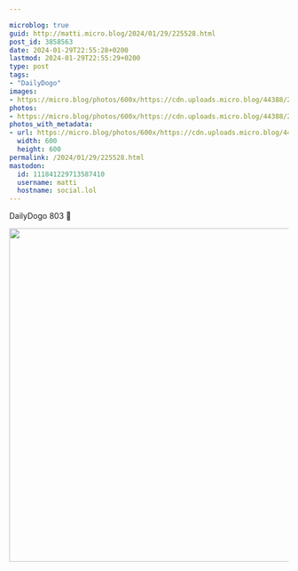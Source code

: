 ```yaml
---

microblog: true
guid: http://matti.micro.blog/2024/01/29/225528.html
post_id: 3858563
date: 2024-01-29T22:55:28+0200
lastmod: 2024-01-29T22:55:29+0200
type: post
tags:
- "DailyDogo"
images:
- https://micro.blog/photos/600x/https://cdn.uploads.micro.blog/44388/2024/2541fb0e4072473cb87c4b9c4bb7918f.jpg
photos:
- https://micro.blog/photos/600x/https://cdn.uploads.micro.blog/44388/2024/2541fb0e4072473cb87c4b9c4bb7918f.jpg
photos_with_metadata:
- url: https://micro.blog/photos/600x/https://cdn.uploads.micro.blog/44388/2024/2541fb0e4072473cb87c4b9c4bb7918f.jpg
  width: 600
  height: 600
permalink: /2024/01/29/225528.html
mastodon:
  id: 111841229713587410
  username: matti
  hostname: social.lol
---
```

DailyDogo 803 🐶

<img src="/media/uploads/2024/2541fb0e4072473cb87c4b9c4bb7918f.jpg" width="600" height="600" alt="" />
